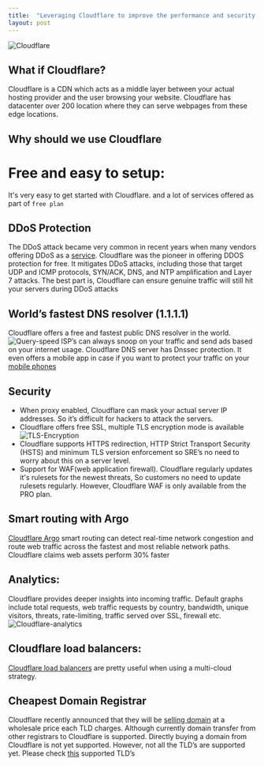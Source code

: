```yaml
---
title:  "Leveraging Cloudflare to improve the performance and security of your site"
layout: post
---
```


![Cloudflare](https://www.bleepstatic.com/content/hl-images/2019/09/29/cloudflare-new-logo.jpg)

## What if Cloudflare?
Cloudflare is a CDN which acts as a middle layer between your actual hosting provider and the user browsing your website. Cloudflare has datacenter over 200 location where they can serve webpages from these edge locations.

## Why should we use Cloudflare

# Free and easy to setup:

It's very easy to get started with Cloudflare. and a lot of services offered as part of `free plan`

## DDoS Protection

The DDoS attack became very common in recent years when many vendors offering DDoS as a [service](https://securelist.com/the-cost-of-launching-a-ddos-attack/77784/).  Cloudflare was the pioneer in offering DDOS protection for free. It mitigates DDoS attacks, including those that target UDP and ICMP protocols, SYN/ACK, DNS, and NTP amplification and Layer 7 attacks. The best part is, Cloudflare can ensure genuine traffic will still hit your servers during DDoS attacks

## World’s fastest DNS resolver (1.1.1.1)

Cloudflare offers a free and fastest public DNS resolver in the world. ![Query-speed](https://www.cloudflare.com/img/learning/dns/what-is-1.1.1.1/query-speed.png)
ISP’s can always snoop on your traffic and send ads based on your internet usage. Cloudflare DNS server has Dnssec protection. It even offers a mobile app in case if you want to protect your traffic on your [mobile phones](https://1.1.1.1/dns/)

## Security

- When proxy enabled, Cloudflare can mask your actual server IP addresses. So it’s difficult for hackers to attack the servers.
- Cloudflare offers free SSL, multiple TLS encryption mode is available
![TLS-Encryption](https://docs.bitnami.com/images/img/platforms/common/cloudflare-SSL.png)
- Cloudflare supports HTTPS redirection, HTTP Strict Transport Security (HSTS)
 and minimum TLS version enforcement so SRE’s no need to worry about this on a server level.
- Support for WAF(web application firewall). Cloudflare regularly updates it's rulesets for the newest threats, So customers no need to update rulesets regularly. However, Cloudflare WAF is only available from the PRO plan.

## Smart routing with Argo

[Cloudflare Argo](https://www.cloudflare.com/products/argo-smart-routing/) smart routing can detect real-time network congestion and route web traffic across the fastest and most reliable network paths. Cloudflare claims web assets perform 30% faster

## Analytics:

Cloudflare provides deeper insights into incoming traffic. Default graphs include total requests, web traffic requests by country, bandwidth, unique visitors, threats, rate-limiting, traffic served over SSL, firewall etc.
![Cloudflare-analytics](https://www.cloudflare.com/resources/images/slt3lc6tev37/4rXajXOhL1JZaor9cIUbtX/47c4f0e8a5d800325942f01f728cdf41/Dashboard_Firewall.png)

## Cloudflare load balancers:

[Cloudflare load balancers](https://www.cloudflare.com/en-in/load-balancing/) are pretty useful when using a multi-cloud strategy. 

## Cheapest Domain Registrar

Cloudflare recently announced that they will be [selling domain](https://blog.cloudflare.com/cloudflare-registrar/) at a wholesale price each TLD charges. Although currently domain transfer from other registrars to Cloudflare is supported. Directly buying a domain from Cloudflare is not yet supported. However, not all the TLD’s are supported yet. Please check [this](https://www.cloudflare.com/tld-policies/) supported TLD’s




